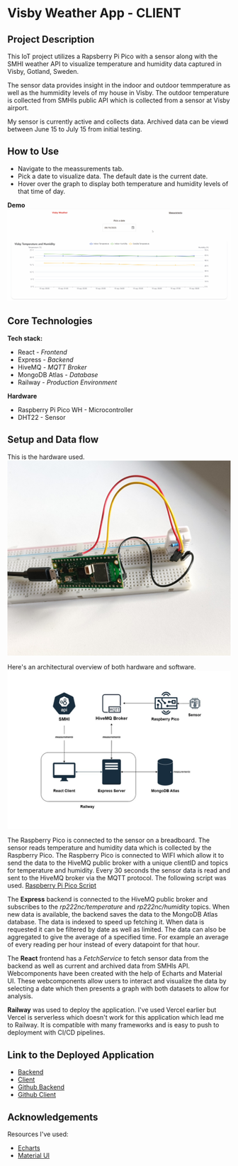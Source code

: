 # Visby Weather App - CLIENT

## Project Description

This IoT project utilizes a Rapsberry Pi Pico with a sensor along with the SMHI weather API to visualize temperature and humidity data captured in Visby, Gotland, Sweden. 

The sensor data provides insight in the indoor and outdoor temmperature as well as the hummidity levels of my house in Visby. The outdoor temperature is collected from SMHIs public API which is collected from a sensor at Visby airport.

My sensor is currently active and collects data. Archived data can be viewd between June 15 to July 15 from initial testing.

## How to Use
- Navigate to the meassurements tab. 
- Pick a date to visualize data. The default date is the current date.
- Hover over the graph to display both temperature and humidity levels of that time of day.

**Demo**
![Select a date](.readme/demo.gif)

## Core Technologies

**Tech stack:** 
- React - _Frontend_
- Express - _Backend_
- HiveMQ - _MQTT Broker_
- MongoDB Atlas - _Database_
- Railway - _Production Environment_

**Hardware**
- Raspberry Pi Pico WH - Microcontroller 
- DHT22 - Sensor

## Setup and Data flow
This is the hardware used.
![Hardware](.readme/iot_hardware.jpg)

Here's an architectural overview of both hardware and software.
![Architecture](.readme/architecture.jpg)

The Raspberry Pico is connected to the sensor on a breadboard. The sensor reads temperature and humidity data which is collected by the Raspberry Pico. The Raspberry Pico is connected to WIFI which allow it to send the data to the HiveMQ public broker with a unique clientID and topics for temperature and humidity. Every 30 seconds the sensor data is read and sent to the HiveMQ broker via the MQTT protocol.
The following script was used. [Raspberry Pi Pico Script](.readme/pico_script.py)

The **Express** backend is connected to the HiveMQ public broker and subscribes to the _rp222nc/temperature_ and _rp222nc/humidity_ topics. When new data is available, the backend saves the data to the MongoDB Atlas database. The data is indexed to speed up fetching it. When data is requested it can be filtered by date as well as limited. The data can also be aggregated to give the average of a specified time. For example an average of every reading per hour instead of every datapoint for that hour.

The **React** frontend has a _FetchService_ to fetch sensor data from the backend as well as current and archived data from SMHIs API. Webcomponents have been created with the help of Echarts and Material UI. These webcomponents allow users to interact and visualize the data by selecting a date which then presents a graph with both datasets to allow for analysis.  

**Railway** was used to deploy the application. I've used Vercel earlier but Vercel is serverless which doesn't work for this application which lead me to Railway. It is compatible with many frameworks and is easy to push to deployment with CI/CD pipelines.

## Link to the Deployed Application

- [Backend](https://weather-server-production-e358.up.railway.app/)
- [Client](https://weather-client-production.up.railway.app/)
- [Github Backend](https://github.com/RobinPett/weather-server)
- [Github Client](https://github.com/RobinPett/weather-client)

## Acknowledgements

Resources I've used:
- [Echarts](https://echarts.apache.org/examples)
- [Material UI](https://mui.com/material-ui)